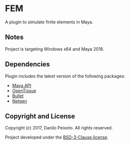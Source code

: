 # FEM
A plugin to simulate finite elements in Maya.

Notes
-----
Project is targeting Windows x64 and Maya 2018.

Dependencies
------------
Plugin includes the latest version of the following packages:

* [Maya API](https://www.autodesk.com/maya)
* [OpenTissue](http://www.opentissue.org)
* [Bullet](http://bulletphysics.org)
* [Netgen](https://ngsolve.org)

Copyright and License
---------------------
Copyright (c) 2017, Danilo Peixoto. All rights reserved.

Project developed under the [BSD-3-Clause license](LICENSE?raw=true).